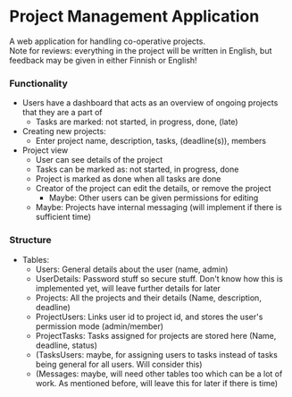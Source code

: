 
# Project Management Application

A web application for handling co-operative projects.    
Note for reviews: everything in the project will be written in English, but feedback may be given in either Finnish or English!

### Functionality

- Users have a dashboard that acts as an overview of ongoing projects that they are a part of
	- Tasks are marked: not started, in progress, done, (late)
- Creating new projects:
	- Enter project name, description, tasks, (deadline(s)), members
- Project view
	- User can see details of the project
	- Tasks can be marked as: not started, in progress, done
	- Project is marked as done when all tasks are done
	- Creator of the project can edit the details, or remove the project
		- Maybe: Other users can be given permissions for editing
	- Maybe: Projects have internal messaging (will implement if there is sufficient time)
	
### Structure
- Tables:
	- Users: General details about the user (name, admin)
	- UserDetails: Password stuff so secure stuff. Don't know how this is implemented yet, will leave further details for later
	- Projects: All the projects and their details (Name, description, deadline)
	- ProjectUsers: Links user id to project id, and stores the user's permission mode (admin/member)
	- ProjectTasks: Tasks assigned for projects are stored here (Name, deadline, status)
	- (TasksUsers: maybe, for assigning users to tasks instead of tasks being general for all users. Will consider this)
	- (Messages: maybe, will need other tables too which can be a lot of work. As mentioned before, will leave this for later if there is time)
